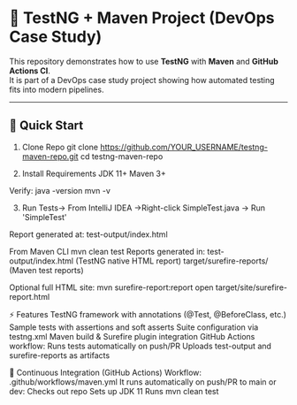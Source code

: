 # 🧪 TestNG + Maven Project (DevOps Case Study)

This repository demonstrates how to use **TestNG** with **Maven** and **GitHub Actions CI**.  
It is part of a DevOps case study project showing how automated testing fits into modern pipelines.

---

## 🚀 Quick Start

1. Clone Repo
git clone https://github.com/YOUR_USERNAME/testng-maven-repo.git
cd testng-maven-repo

2. Install Requirements
JDK 11+
Maven 3+

Verify:
java -version
mvn -v


3. Run Tests-> From IntelliJ IDEA ->Right-click SimpleTest.java → Run 'SimpleTest'

Report generated at:
test-output/index.html


From Maven CLI
mvn clean test
Reports generated in:
test-output/index.html (TestNG native HTML report)
target/surefire-reports/ (Maven test reports)

Optional full HTML site:
mvn surefire-report:report
open target/site/surefire-report.html


⚡ Features
TestNG framework with annotations (@Test, @BeforeClass, etc.)
Sample tests with assertions and soft asserts
Suite configuration via testng.xml
Maven build & Surefire plugin integration
GitHub Actions workflow:
Runs tests automatically on push/PR
Uploads test-output and surefire-reports as artifacts

🤖 Continuous Integration (GitHub Actions)
Workflow: .github/workflows/maven.yml
It runs automatically on push/PR to main or dev:
Checks out repo
Sets up JDK 11
Runs mvn clean test
